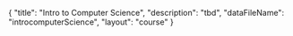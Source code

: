 {
	"title": "Intro to Computer Science",
	"description": "tbd",
	"dataFileName": "introcomputerScience",
	"layout": "course"
}